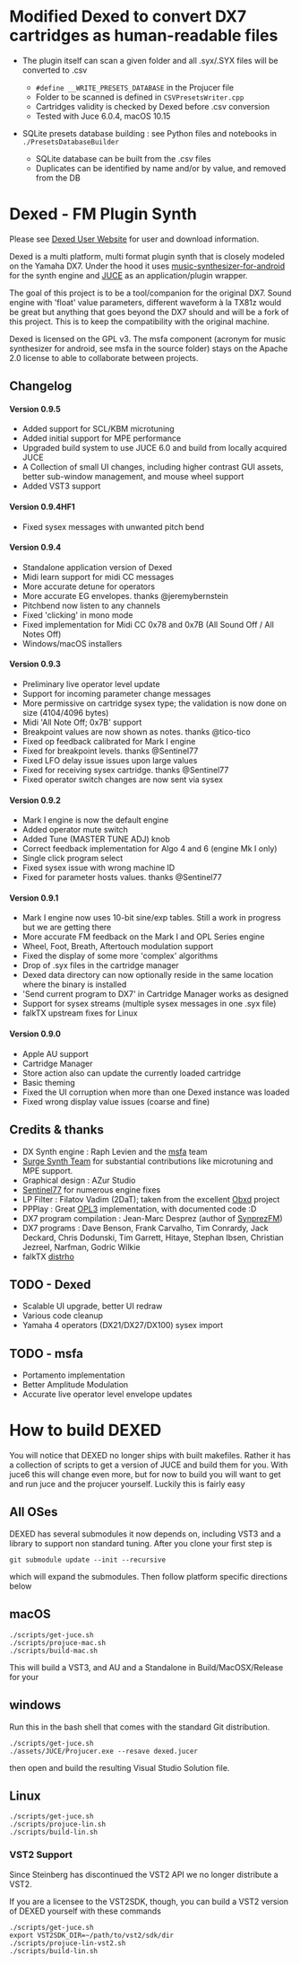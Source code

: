 Modified Dexed to convert DX7 cartridges as human-readable files
=======================

* The plugin itself can scan a given folder and all .syx/.SYX files will be converted to .csv
  * ```#define __WRITE_PRESETS_DATABASE``` in the Projucer file
  * Folder to be scanned is defined in ```CSVPresetsWriter.cpp```
  * Cartridges validity is checked by Dexed before .csv conversion
  * Tested with Juce 6.0.4, macOS 10.15

* SQLite presets database building : see Python files and notebooks in ```./PresetsDatabaseBuilder```
  * SQLite database can be built from the .csv files
  * Duplicates can be identified by name and/or by value, and removed from the DB


Dexed - FM Plugin Synth
=======================


Please see [Dexed User Website](https://asb2m10.github.io/dexed) for user and download information.

Dexed is a multi platform, multi format plugin synth that is closely modeled on the Yamaha DX7. 
Under the hood it uses [music-synthesizer-for-android](https://github.com/google/music-synthesizer-for-android) 
for the synth engine and [JUCE](https://www.juce.com) as an application/plugin wrapper.

The goal of this project is to be a tool/companion for the original DX7. Sound engine 
with 'float' value parameters, different waveform à la TX81z would be great but anything that 
goes beyond the DX7 should and will be a fork of this project. This is to keep the compatibility with
the original machine.

Dexed is licensed on the GPL v3. The msfa component (acronym for music synthesizer for android, see msfa 
in the source folder) stays on the Apache 2.0 license to able to collaborate between projects.

Changelog
---------
#### Version 0.9.5
* Added support for SCL/KBM microtuning
* Added initial support for MPE performance
* Upgraded build system to use JUCE 6.0 and build from locally acquired JUCE
* A Collection of small UI changes, including higher contrast GUI assets, better sub-window management, 
  and mouse wheel support
* Added VST3 support

#### Version 0.9.4HF1
* Fixed sysex messages with unwanted pitch bend

#### Version 0.9.4
* Standalone application version of Dexed
* Midi learn support for midi CC messages
* More accurate detune for operators
* More accurate EG envelopes. thanks @jeremybernstein
* Pitchbend now listen to any channels
* Fixed 'clicking' in mono mode
* Fixed implementation for Midi CC 0x78 and 0x7B (All Sound Off / All Notes Off)
* Windows/macOS installers

#### Version 0.9.3
* Preliminary live operator level update
* Support for incoming parameter change messages
* More permissive on cartridge sysex type; the validation is now done on size (4104/4096 bytes)
* Midi 'All Note Off; 0x7B' support
* Breakpoint values are now shown as notes. thanks @tico-tico
* Fixed op feedback calibrated for Mark I engine
* Fixed for breakpoint levels. thanks @Sentinel77
* Fixed LFO delay issue issues upon large values
* Fixed for receiving sysex cartridge. thanks @Sentinel77
* Fixed operator switch changes are now sent via sysex

#### Version 0.9.2
* Mark I engine is now the default engine
* Added operator mute switch
* Added Tune (MASTER TUNE ADJ) knob
* Correct feedback implementation for Algo 4 and 6 (engine Mk I only)
* Single click program select
* Fixed sysex issue with wrong machine ID
* Fixed for parameter hosts values. thanks @Sentinel77

#### Version 0.9.1
* Mark I engine now uses 10-bit sine/exp tables. Still a work in progress but we are getting there
* More accurate FM feedback on the Mark I and OPL Series engine
* Wheel, Foot, Breath, Aftertouch modulation support
* Fixed the display of some more 'complex' algorithms
* Drop of .syx files in the cartridge manager
* Dexed data directory can now optionally reside in the same location where the binary is installed
* 'Send current program to DX7' in Cartridge Manager works as designed
* Support for sysex streams (multiple sysex messages in one .syx file)
* falkTX upstream fixes for Linux

#### Version 0.9.0
* Apple AU support
* Cartridge Manager
* Store action also can update the currently loaded cartridge
* Basic theming
* Fixed the UI corruption when more than one Dexed instance was loaded
* Fixed wrong display value issues (coarse and fine)

Credits & thanks
----------------
* DX Synth engine : Raph Levien and the [msfa](https://github.com/google/music-synthesizer-for-android) team 
* [Surge Synth Team](https://surge-synth-team.org/) for substantial contributions like microtuning and MPE support.
* Graphical design : AZur Studio
* [Sentinel77](https://github.com/Sentinel77) for numerous engine fixes
* LP Filter : Filatov Vadim (2DaT); taken from the excellent [Obxd](https://obxd.wordpress.com) project
* PPPlay : Great [OPL3](https://github.com/stohrendorf/ppplay) implementation, with documented code :D
* DX7 program compilation : Jean-Marc Desprez (author of [SynprezFM](http://www.synprez.com/SynprezFM)) 
* DX7 programs : Dave Benson, Frank Carvalho, Tim Conrardy, Jack Deckard, Chris Dodunski, Tim Garrett, Hitaye, Stephan Ibsen, Christian Jezreel, Narfman, Godric Wilkie
* falkTX [distrho](http://distrho.sourceforge.net/)

TODO - Dexed 
------------
* Scalable UI upgrade, better UI redraw
* Various code cleanup
* Yamaha 4 operators (DX21/DX27/DX100) sysex import

TODO - msfa
-----------
* Portamento implementation
* Better Amplitude Modulation
* Accurate live operator level envelope updates

# How to build DEXED

You will notice that DEXED no longer ships with built makefiles. Rather it has a collection of scripts to 
get a version of JUCE and build them for you. With juce6 this will change even more, but for now to build you
will want to get and run juce and the projucer yourself. Luckily this is fairly easy

## All OSes

DEXED has several submodules it now depends on, including VST3 and a library to support non standard tuning.
After you clone your first step is

```
git submodule update --init --recursive
```

which will expand the submodules. Then follow platform specific directions below

## macOS

```
./scripts/get-juce.sh
./scripts/projuce-mac.sh
./scripts/build-mac.sh
```

This will build a VST3, and AU and a Standalone in Build/MacOSX/Release for your

## windows
Run this in the bash shell that comes with the standard Git distribution.

```
./scripts/get-juce.sh
./assets/JUCE/Projucer.exe --resave dexed.jucer
```

then open and build the resulting Visual Studio Solution file.

## Linux

```
./scripts/get-juce.sh
./scripts/projuce-lin.sh
./scripts/build-lin.sh
```

### VST2 Support
Since Steinberg has discontinued the VST2 API we no longer distribute a VST2.

If you are a licensee to the VST2SDK, though, you can build a VST2 version of DEXED yourself with these commands

```
./scripts/get-juce.sh
export VST2SDK_DIR=~/path/to/vst2/sdk/dir
./scripts/projuce-lin-vst2.sh
./scripts/build-lin.sh
```
